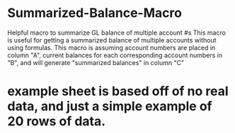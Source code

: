 # Summarized-Balance-Macro
Helpful macro to summarize GL balance of multiple account #s
This macro is useful for getting a summarized balance of multiple accounts without using formulas. This macro is assuming account numbers are placed in column "A", current balances for each corresponding account numbers in "B", and will generate "summarized balances" in column "C"
# example sheet is based off of no real data, and just a simple example of 20 rows of data. 
